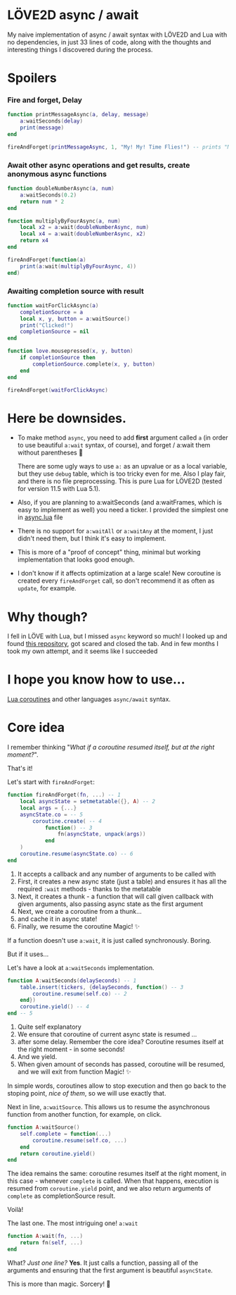 # LÖVE2D async / await

My naive implementation of async / await syntax with LÖVE2D and Lua with no dependencies, in just 33 lines of code, along with the thoughts and interesting things I discovered during the process.

# Spoilers

### Fire and forget, Delay
```lua
function printMessageAsync(a, delay, message)
    a:waitSeconds(delay)
    print(message)
end

fireAndForget(printMessageAsync, 1, "My! My! Time Flies!") -- prints "My! My! Time Flies!" in one second
```

### Await other async operations and get results, create anonymous async functions
```lua
function doubleNumberAsync(a, num)
    a:waitSeconds(0.2)
    return num * 2
end

function multiplyByFourAsync(a, num)
    local x2 = a:wait(doubleNumberAsync, num)
    local x4 = a:wait(doubleNumberAsync, x2)
    return x4
end

fireAndForget(function(a) 
    print(a:wait(multiplyByFourAsync, 4)) 
end)
```

### Awaiting completion source with result
```lua
function waitForClickAsync(a)
    completionSource = a
    local x, y, button = a:waitSource()
    print("Clicked!")
    completionSource = nil
end

function love.mousepressed(x, y, button)
    if completionSource then
        completionSource.complete(x, y, button)
    end
end

fireAndForget(waitForClickAsync)
```

# Here be downsides.

- To make method `async`, you need to add **first** argument called `a` 
(in order to use beautiful `a:wait` syntax, of course), and forget / a:wait them without parentheses 👻


    There are some ugly ways to use `a:` as an upvalue or as a local variable, but they use `debug` table, which is too tricky even for me. Also I play fair, and there is no file preprocessing. This is pure Lua for LÖVE2D (tested for version 11.5 with Lua 5.1).


- Also, if you are planning to a:waitSeconds (and a:waitFrames, which is easy to implement as well) you need a ticker. I provided the simplest one in [async.lua](async.lua) file


- There is no support for `a:waitAll` or `a:waitAny` at the moment, I just didn't need them, but I think it's easy to implement.


- This is more of a "proof of concept" thing, minimal but working implementation that looks good enough.


- I don't know if it affects optimization at a large scale! New coroutine is created every `fireAndForget` call, so don't recommend it as often as `update`, for example.


# Why though?

I fell in LÖVE with Lua, but I missed `async` keyword so much! I looked up and found [this repository](https://github.com/ms-jpq/lua-async-await), got scared and closed the tab. And in few months I took my own attempt, and it seems like I succeeded


# I hope you know how to use...
[Lua coroutines]() and other languages `async/await` syntax.

# Core idea

I remember thinking "_What if a coroutine resumed itself, but at the right moment?_". 

That's it!


Let's start with `fireAndForget`:

```lua
function fireAndForget(fn, ...) -- 1
    local asyncState = setmetatable({}, A) -- 2
    local args = {...}
    asyncState.co = -- 5
        coroutine.create( -- 4
            function() -- 3
                fn(asyncState, unpack(args))
            end
    )
    coroutine.resume(asyncState.co) -- 6
end
```

1. It accepts a callback and any number of arguments to be called with
2. First, it creates a new async state (just a table) and ensures it has all the required `:wait` methods - thanks to the metatable
3. Next, it creates a thunk - a function that will call given callback with given arguments, also passing async state as the first argument
4. Next, we create a coroutine from a thunk...
5. and cache it in async state!
6. Finally, we resume the coroutine
Magic! ✨

If a function doesn't use `a:wait`, it is just called synchronously. Boring.

But if it uses...

Let's have a look at `a:waitSeconds` implementation.

```lua
function A:waitSeconds(delaySeconds) -- 1
    table.insert(tickers, {delaySeconds, function() -- 3
        coroutine.resume(self.co) -- 2
    end})
    coroutine.yield() -- 4
end -- 5
```
1. Quite self explanatory
2. We ensure that coroutine of current async state is resumed ...
3. after some delay.
Remember the core idea? Coroutine resumes itself at the right moment - in some seconds!
4. And we yield. 
5. When given amount of seconds has passed, coroutine will be resumed, and we will exit from function
Magic! ✨


In simple words, coroutines allow to stop execution and then go back to the stoping point, _nice of them_, so we will use exactly that.

Next in line, `a:waitSource`. This allows us to resume the asynchronous function from another function, for example, on click.

```lua
function A:waitSource()
    self.complete = function(...)
        coroutine.resume(self.co, ...)
    end
    return coroutine.yield()
end
```

The idea remains the same: coroutine resumes itself at the right moment, in this case - whenever `complete` is called. When that happens, execution is resumed from `coroutine.yield` point, and we also return arguments of `complete` as completionSource result. 

Voilà!

The last one. The most intriguing one! `a:wait`

```lua
function A:wait(fn, ...)
    return fn(self, ...)
end
```

What? _Just one line?_
**Yes**. It just calls a function, passing all of the arguments and ensuring that the first argument is beautiful `asyncState`.

This is more than magic. 
Sorcery! 🔮





